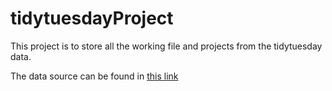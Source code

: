 # tidytuesdayProject
This project is to store all the working file and projects from the tidytuesday data.

The data source can be found in [this link](https://github.com/rfordatascience/tidytuesday)
